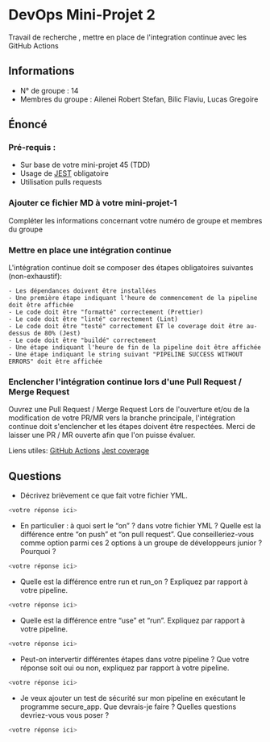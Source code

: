 # DevOps Mini-Projet 2
Travail de recherche , mettre en place de l'integration continue avec les GitHub Actions

## Informations
- N° de groupe : 14
- Membres du groupe : Ailenei Robert Stefan, Bilic Flaviu, Lucas Gregoire


## Énoncé

### Pré-requis :
- Sur base de votre mini-projet 45 (TDD)
- Usage de [JEST](https://jestjs.io/docs/getting-started) obligatoire
- Utilisation pulls requests


### Ajouter ce fichier MD à votre mini-projet-1
Compléter les informations concernant votre numéro de groupe et membres du groupe

### Mettre en place une intégration continue
L'intégration continue doit se composer des étapes obligatoires suivantes (non-exhaustif):

    - Les dépendances doivent être installées
    - Une première étape indiquant l'heure de commencement de la pipeline doit être affichée
    - Le code doit être "formatté" correctement (Prettier)
    - Le code doit être "linté" correctement (Lint)
    - Le code doit être "testé" correctement ET le coverage doit être au-dessus de 80% (Jest)
    - Le code doit être "buildé" correctement
    - Une étape indiquant l'heure de fin de la pipeline doit être affichée
    - Une étape indiquant le string suivant "PIPELINE SUCCESS WITHOUT ERRORS" doit être affichée

### Enclencher l'intégration continue lors d'une Pull Request / Merge Request
Ouvrez une Pull Request / Merge Request 
Lors de l'ouverture et/ou de la modification de votre PR/MR vers la branche principale, l'intégration continue doit s'enclencher et les étapes doivent être respectées.
Merci de laisser une PR / MR ouverte afin que l'on puisse évaluer.


Liens utiles:
[GitHub Actions](https://docs.github.com/fr/actions)
[Jest coverage](https://www.valentinog.com/blog/jest-coverage/)

## Questions

- Décrivez brièvement ce que fait votre fichier YML.  
```bash
<votre réponse ici>
```
- En particulier : à quoi sert le “on” ? dans votre fichier YML ?  Quelle est la différence entre “on push” et “on pull request”. Que conseilleriez-vous comme option parmi ces 2 options à un groupe de développeurs junior ? Pourquoi ? 
```bash
<votre réponse ici>
```
- Quelle est la différence entre run et run_on ?  Expliquez par rapport à votre pipeline.  
```bash
<votre réponse ici>
```
- Quelle est la différence entre “use” et “run”. Expliquez par rapport à votre pipeline. 
```bash
<votre réponse ici>
```
- Peut-on intervertir différentes étapes dans votre pipeline ? Que votre réponse soit oui ou non, expliquez par rapport à votre pipeline. 
```bash
<votre réponse ici>
```
- Je veux ajouter un test de sécurité sur mon pipeline en exécutant le programme secure_app. Que devrais-je faire ?  Quelles questions devriez-vous vous poser ? 
```bash
<votre réponse ici>
```
